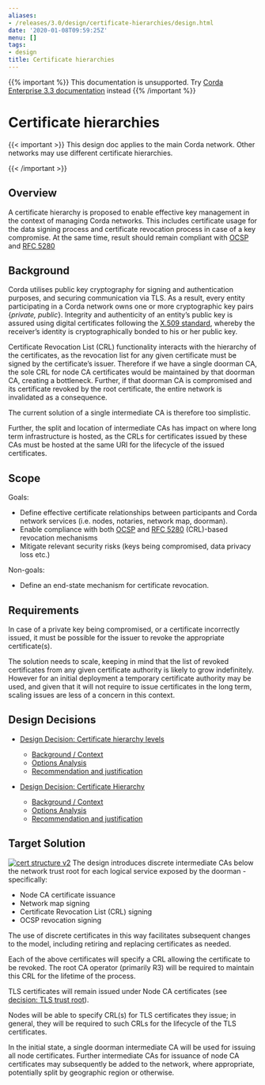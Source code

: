 ```yaml
---
aliases:
- /releases/3.0/design/certificate-hierarchies/design.html
date: '2020-01-08T09:59:25Z'
menu: []
tags:
- design
title: Certificate hierarchies
---
```

{{% important %}}
This documentation is unsupported.
Try [Corda Enterprise 3.3 documentation](/docs/corda-enterprise/3.3/_index.md) instead
{{% /important %}}


# Certificate hierarchies


{{< important >}}
This design doc applies to the main Corda network. Other networks may use different certificate hierarchies.


{{< /important >}}


## Overview

A certificate hierarchy is proposed to enable effective key management in the context of managing Corda networks.
This includes certificate usage for the data signing process and certificate revocation process
in case of a key compromise. At the same time, result should remain compliant with
[OCSP](https://en.wikipedia.org/wiki/Online_Certificate_Status_Protocol) and [RFC 5280](https://www.ietf.org/rfc/rfc5280.txt)


## Background

Corda utilises public key cryptography for signing and authentication purposes, and securing communication
via TLS. As a result, every entity participating in a Corda network owns one or more cryptographic key pairs {*private,
public*}. Integrity and authenticity of an entity’s public key is assured using digital certificates following the
[X.509 standard](https://tools.ietf.org/html/rfc5280), whereby the receiver’s identity is cryptographically bonded to
his or her public key.

Certificate Revocation List (CRL) functionality interacts with the hierarchy of the certificates, as the revocation list
for any given certificate must be signed by the certificate’s issuer. Therefore if we have a single doorman CA, the sole
CRL for node CA certificates would be maintained by that doorman CA, creating a bottleneck. Further, if that doorman CA
is compromised and its certificate revoked by the root certificate, the entire network is invalidated as a consequence.

The current solution of a single intermediate CA is therefore too simplistic.

Further, the split and location of intermediate CAs has impact on where long term infrastructure is hosted, as the CRLs
for certificates issued by these CAs must be hosted at the same URI for the lifecycle of the issued certificates.


## Scope

Goals:


* Define effective certificate relationships between participants and Corda network services  (i.e. nodes, notaries, network map, doorman).
* Enable compliance with both [OCSP](https://en.wikipedia.org/wiki/Online_Certificate_Status_Protocol) and [RFC 5280](https://www.ietf.org/rfc/rfc5280.txt) (CRL)-based revocation mechanisms
* Mitigate relevant security risks (keys being compromised, data privacy loss etc.)

Non-goals:


* Define an end-state mechanism for certificate revocation.


## Requirements

In case of a private key being compromised, or a certificate incorrectly issued, it must be possible for the issuer to
revoke the appropriate certificate(s).

The solution needs to scale, keeping in mind that the list of revoked certificates from any given certificate authority
is likely to grow indefinitely. However for an initial deployment a temporary certificate authority may be used, and
given that it will not require to issue certificates in the long term, scaling issues are less of a concern in this
context.


## Design Decisions



* [Design Decision: Certificate hierarchy levels](decisions/levels.md)
    * [Background / Context](decisions/levels.md#background-context)
    * [Options Analysis](decisions/levels.md#options-analysis)
    * [Recommendation and justification](decisions/levels.md#recommendation-and-justification)


* [Design Decision: Certificate Hierarchy](decisions/tls-trust-root.md)
    * [Background / Context](decisions/tls-trust-root.md#background-context)
    * [Options Analysis](decisions/tls-trust-root.md#options-analysis)
    * [Recommendation and justification](decisions/tls-trust-root.md#recommendation-and-justification)






## **Target** Solution

[![cert structure v2](/en/cert_structure_v2.png "cert structure v2")](/en/cert_structure_v2.png)
The design introduces discrete intermediate CAs below the network trust root for each logical service exposed by the doorman - specifically:


* Node CA certificate issuance
* Network map signing
* Certificate Revocation List (CRL) signing
* OCSP revocation signing

The use of discrete certificates in this way facilitates subsequent changes to the model, including retiring and replacing certificates as needed.

Each of the above certificates will specify a CRL allowing the certificate to be revoked. The root CA operator
(primarily R3) will be required to maintain this CRL for the lifetime of the process.

TLS certificates will remain issued under Node CA certificates (see [decision: TLS trust
root](decisions/tls-trust-root.md)).

Nodes will be able to specify CRL(s) for TLS certificates they issue; in general, they will be required to such CRLs for
the lifecycle of the TLS certificates.

In the initial state, a single doorman intermediate CA will be used for issuing all node certificates. Further
intermediate CAs for issuance of node CA certificates may subsequently  be added to the network, where appropriate,
potentially split by geographic region or otherwise.

